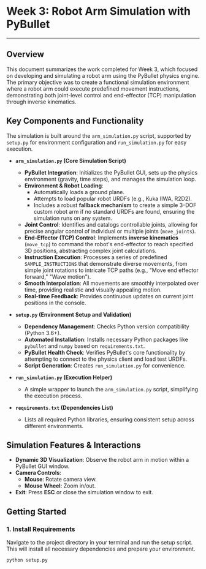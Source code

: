 # Week 3: Robot Arm Simulation with PyBullet

---

## Overview
This document summarizes the work completed for Week 3, which focused on developing and simulating a robot arm using the PyBullet physics engine. The primary objective was to create a functional simulation environment where a robot arm could execute predefined movement instructions, demonstrating both joint-level control and end-effector (TCP) manipulation through inverse kinematics.

## Key Components and Functionality
The simulation is built around the `arm_simulation.py` script, supported by `setup.py` for environment configuration and `run_simulation.py` for easy execution.

* **`arm_simulation.py` (Core Simulation Script)**
    * **PyBullet Integration**: Initializes the PyBullet GUI, sets up the physics environment (gravity, time steps), and manages the simulation loop.
    * **Environment & Robot Loading**:
        * Automatically loads a ground plane.
        * Attempts to load popular robot URDFs (e.g., Kuka IIWA, R2D2).
        * Includes a robust **fallback mechanism** to create a simple 3-DOF custom robot arm if no standard URDFs are found, ensuring the simulation runs on any system.
    * **Joint Control**: Identifies and catalogs controllable joints, allowing for precise angular control of individual or multiple joints (`move_joints`).
    * **End-Effector (TCP) Control**: Implements **inverse kinematics** (`move_tcp`) to command the robot's end-effector to reach specified 3D positions, abstracting complex joint calculations.
    * **Instruction Execution**: Processes a series of predefined `SAMPLE_INSTRUCTIONS` that demonstrate diverse movements, from simple joint rotations to intricate TCP paths (e.g., "Move end effector forward," "Wave motion").
    * **Smooth Interpolation**: All movements are smoothly interpolated over time, providing realistic and visually appealing motion.
    * **Real-time Feedback**: Provides continuous updates on current joint positions in the console.

* **`setup.py` (Environment Setup and Validation)**
    * **Dependency Management**: Checks Python version compatibility (Python 3.6+).
    * **Automated Installation**: Installs necessary Python packages like `pybullet` and `numpy` based on `requirements.txt`.
    * **PyBullet Health Check**: Verifies PyBullet's core functionality by attempting to connect to the physics client and load test URDFs.
    * **Script Generation**: Creates `run_simulation.py` for convenience.

* **`run_simulation.py` (Execution Helper)**
    * A simple wrapper to launch the `arm_simulation.py` script, simplifying the execution process.

* **`requirements.txt` (Dependencies List)**
    * Lists all required Python libraries, ensuring consistent setup across different environments.

## Simulation Features & Interactions
* **Dynamic 3D Visualization**: Observe the robot arm in motion within a PyBullet GUI window.
* **Camera Controls**:
    * **Mouse**: Rotate camera view.
    * **Mouse Wheel**: Zoom in/out.
* **Exit**: Press **ESC** or close the simulation window to exit.

## Getting Started

### 1. Install Requirements
Navigate to the project directory in your terminal and run the setup script. This will install all necessary dependencies and prepare your environment.

```bash
python setup.py